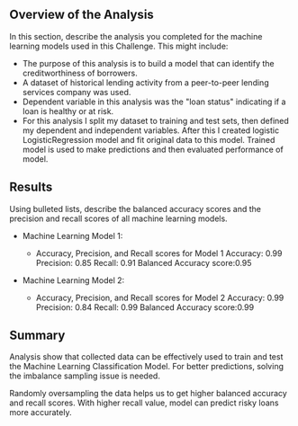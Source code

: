 
## Overview of the Analysis

In this section, describe the analysis you completed for the machine learning models used in this Challenge. This might include:

* The purpose of this analysis is to build a model that can identify the creditworthiness of borrowers.
* A dataset of historical lending activity from a peer-to-peer lending services company was used.
* Dependent variable in this analysis was the "loan status" indicating if a loan is healthy or at risk.
* For this analysis I split my dataset to training and test sets, then defined my dependent and independent variables. After this I created logistic LogisticRegression model and fit original data to this model. Trained model is used to make predictions and then evaluated performance of model.


## Results

Using bulleted lists, describe the balanced accuracy scores and the precision and recall scores of all machine learning models.

* Machine Learning Model 1:
  * Accuracy, Precision, and Recall scores for Model 1
  Accuracy: 0.99
  Precision: 0.85
  Recall: 0.91
  Balanced Accuracy score:0.95

* Machine Learning Model 2:
  * Accuracy, Precision, and Recall scores for Model 2
  Accuracy: 0.99
  Precision: 0.84
  Recall: 0.99
  Balanced Accuracy score:0.99

## Summary

Analysis show that collected data can be effectively used to train and test the Machine Learning Classification Model. For better predictions, solving the imbalance sampling issue is needed.

Randomly oversampling the data helps us to get higher balanced accuracy and recall scores. With higher recall value, model can predict risky loans more accurately.
